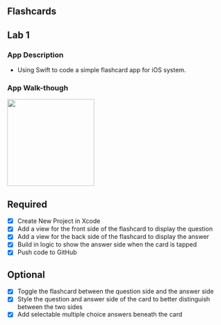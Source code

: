 ## Flashcards


## Lab 1

### App Description
- Using Swift to code a simple flashcard app for iOS system.

### App Walk-though

<img src="https://media.giphy.com/media/XDk3AdYv1nG6gyU2W3/giphy.gif" width=200><br>

## Required
- [x] Create New Project in Xcode
- [x] Add a view for the front side of the flashcard to display the question
- [x] Add a view for the back side of the flashcard to display the answer
- [x] Build in logic to show the answer side when the card is tapped
- [x] Push code to GitHub
## Optional
- [x] Toggle the flashcard between the question side and the answer side
- [x] Style the question and answer side of the card to better distinguish between the two sides
- [x] Add selectable multiple choice answers beneath the card